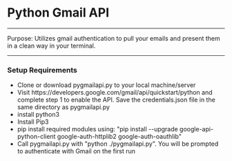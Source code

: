 <h1> Python Gmail API </h1>
<hr>
Purpose: Utilizes gmail authentication to pull your emails and present them in a clean way in your terminal.
<hr>
<h3>Setup Requirements</h3>
<ul>
  <li>Clone or download pygmailapi.py to your local machine/server</li>
  <li>Visit https://developers.google.com/gmail/api/quickstart/python and complete step 1 to enable the API. Save the credentials.json file in the same directory as pygmailapi.py</li>
  <li>install python3</li>
  <li>Install Pip3</li>
  <li>pip install required modules using: "pip install --upgrade google-api-python-client google-auth-httplib2 google-auth-oauthlib"</li>
  <li>Call pygmailapi.py with "python ./pygmailapi.py". You will be prompted to authenticate with Gmail on the first run</li>
  </ul>
  
